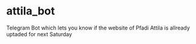 # attila_bot
Telegram Bot which lets you know if the website of Pfadi Attila is allready uptaded for next Saturday
